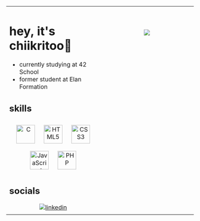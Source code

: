 <table><tr><td valign="top" width="50%">

# hey, it's chiikritoo👋  
  

- currently studying at 42 School  
- former student at Elan Formation  


## skills  
<div align="center">  
<a href="https://www.cprogramming.com/" target="_blank"><img style="margin: 10px" src="https://profilinator.rishav.dev/skills-assets/c-original.svg" alt="C" height="50" /></a>  
<a href="https://en.wikipedia.org/wiki/HTML5" target="_blank"><img style="margin: 10px" src="https://profilinator.rishav.dev/skills-assets/html5-original-wordmark.svg" alt="HTML5" height="50" /></a>  
<a href="https://www.w3schools.com/css/" target="_blank"><img style="margin: 10px" src="https://profilinator.rishav.dev/skills-assets/css3-original-wordmark.svg" alt="CSS3" height="50" /></a>  
<a href="https://www.javascript.com/" target="_blank"><img style="margin: 10px" src="https://profilinator.rishav.dev/skills-assets/javascript-original.svg" alt="JavaScript" height="50" /></a>  
<a href="https://www.php.net/" target="_blank"><img style="margin: 10px" src="https://profilinator.rishav.dev/skills-assets/php-original.svg" alt="PHP" height="50" /></a>  
</div>  

## socials  
<div align="center">
<a href="https://linkedin.com/in/https://www.linkedin.com/in/anis-chikri-950914110/" target="_blank">
<img src=https://img.shields.io/badge/linkedin-%231E77B5.svg?&style=for-the-badge&logo=linkedin&logoColor=white alt=linkedin style="margin-bottom: 5px;" />
</a>  
</div>

</td><td valign="top" width="50%">

  
<br />
<br />
<br />
<div align="center">
<img src="https://i.giphy.com/media/rx3flR1eNqciQ/giphy.webp" align="center" valign="bottom"/>
</div>  


</td></tr></table>
<br />
